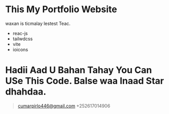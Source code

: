 # This My Portfolio Website

waxan is ticmalay lestest Teac.

- reac-js
- tailwdcss
- vite
- ioicons

# Hadii Aad U Bahan Tahay You Can USe This Code. Balse waa Inaad Star dhahdaa.


> cumarpirlo446@gmail.com
+252617014906
